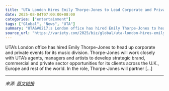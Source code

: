 ```yaml
---
title: "UTA London Hires Emily Thorpe-Jones to Lead Corporate and Private Events for Music Division"
date: 2025-08-04T07:00:00+08:00
categories: ["entertainment"]
tags: ["Global", "News", "UTA"]
summary: "UTA&#8217;s London office has hired Emily Thorpe-Jones to head up corporate and private events for its music division. Thorpe-Jones will work closely with UTA&#8217;s agents, managers and artists to d"
source_url: "https://variety.com/2025/biz/global/uta-london-hires-emily-thorpe-jones-music-division-1236475551/"
---
```


UTA&#8217;s London office has hired Emily Thorpe-Jones to head up corporate and private events for its music division. Thorpe-Jones will work closely with UTA&#8217;s agents, managers and artists to develop strategic brand, commercial and private sector opportunities for its clients across the U.K., Europe and rest of the world. In the role, Thorpe-Jones will partner [&#8230;]

---

*来源: [原文链接](https://variety.com/2025/biz/global/uta-london-hires-emily-thorpe-jones-music-division-1236475551/)*
